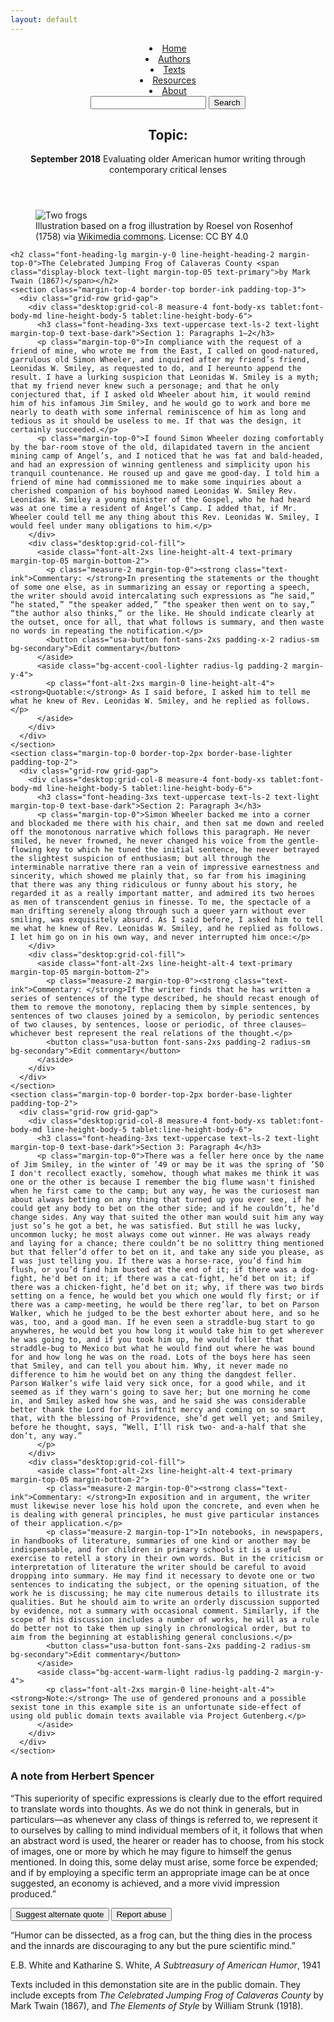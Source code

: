 ```yaml
---
layout: default
---
```

<header class="grid-container margin-top-2 padding-x-2 tablet:padding-x-4">
  <div class="grid-row flex-column tablet:flex-row tablet:flex-align-center">
    <div class="grid-col">
      <nav class="add-list-reset display-flex margin-x-neg-1 desktop:margin-x-neg-105 font-sans-xs desktop:font-sans-sm bg-white text-ink margin-bottom-2 tablet:margin-bottom-0 tablet:padding-right-4">
        <li class="flex-auto padding-x-1 desktop:padding-x-105"><a href="#0" class="display-inline-block text-ink text-no-underline padding-bottom-1 border-bottom-05 border-ink padding-top-1">Home</a></li>
        <li class="flex-auto padding-x-1 desktop:padding-x-105"><a href="#0" class="display-inline-block text-primary text-no-underline padding-bottom-1 border-bottom-05 border-transparent hover:border-primary padding-top-1">Authors</a></li>
        <li class="flex-auto padding-x-1 desktop:padding-x-105"><a href="#0" class="display-inline-block text-primary text-no-underline padding-bottom-1 border-bottom-05 border-transparent hover:border-primary padding-top-1">Texts</a></li>
        <li class="flex-auto padding-x-1 desktop:padding-x-105"><a href="#0" class="display-inline-block text-primary text-no-underline padding-bottom-1 border-bottom-05 border-transparent hover:border-primary padding-top-1">Resources</a></li>
        <li class="flex-auto padding-x-1 desktop:padding-x-105"><a href="#0" class="display-inline-block text-primary text-no-underline padding-bottom-1 border-bottom-05 border-transparent hover:border-primary padding-top-1">About</a></li>
      </nav>
    </div>
    <div class="grid-col">
      <div class="search grid-row flex-justify-end">
        <input class="usa-input padding-05 margin-0 border-1px border-base-light height-auto grid-col-fill tablet:grid-col-7 radius-sm font-sans-md">
        <button class="usa-button grid-col margin-0 font-sans-2xs padding-y-05 padding-x-1 desktop:padding-x-2 desktop:padding-y-2 radius-sm bg-secondary grid-col-auto margin-left-1">Search</button>
      </div>
    </div>
  </div>
  <section class="padding-top-2 desktop:padding-top-4">
    <div class="grid-container">
      <h1 class="font-heading-2xl tablet:font-heading-3xl margin-y-0 line-height-heading-1 text-heavy text-ink text-ls-neg-3 padding-top-2 tablet:padding-top-4">Topic<span class="text-primary">:</span></h1>
      <p class="font-heading-lg tablet:font-heading-xl line-height-heading-3 margin-top-3 tablet:margin-top-3 margin-bottom-0 text-light text-ls-neg-1 padding-bottom-2 position-relative"><strong class="inline-block font-heading-3xs tablet:font-heading-2xs bg-primary-vivid text-white padding-05 tablet:padding-1 bottom-05 tablet:bottom-1 position-relative">September 2018</strong> Evaluating older American humor writing through contemporary critical lenses</p>
    </div>
  </section>
</header>
<main class="padding-top-1 tablet:padding-top-4 line-height-body-5">
  <div class="grid-container padding-x-2 tablet:padding-x-4">
    <figure class="padding-0 margin-top-0 margin-x-0 margin-bottom-8 bg-gradient">
      <img src="{{ "/assets/img/frog-roesel-von-rosenhof.jpg" | relative_url }}" class="blend-multiply display-block width-full" alt="Two frogs">
      <figcaption class="font-sans-3xs padding-top-2 bg-white">Illustration based on a frog illustration by Roesel von Rosenhof (1758) via <a href="https://commons.wikimedia.org/wiki/File:Frog_from_Roesel_von_Rosenhof;_1758_Wellcome_L0001704.jpg" class="text-secondary">Wikimedia commons</a>. License: CC BY 4.0</figcaption>
    </figure>

    <h2 class="font-heading-lg margin-y-0 line-height-heading-2 margin-top-0">The Celebrated Jumping Frog of Calaveras County <span class="display-block text-light margin-top-05 text-primary">by Mark Twain (1867)</span></h2>
    <section class="margin-top-4 border-top border-ink padding-top-3">
      <div class="grid-row grid-gap">
        <div class="desktop:grid-col-8 measure-4 font-body-xs tablet:font-body-md line-height-body-5 tablet:line-height-body-6">
          <h3 class="font-heading-3xs text-uppercase text-ls-2 text-light margin-top-0 text-base-dark">Section 1: Paragraphs 1–2</h3>
          <p class="margin-top-0">In compliance with the request of a friend of mine, who wrote me from the East, I called on good-natured, garrulous old Simon Wheeler, and inquired after my friend’s friend, Leonidas W. Smiley, as requested to do, and I hereunto append the result. I have a lurking suspicion that Leonidas W. Smiley is a myth; that my friend never knew such a personage; and that he only conjectured that, if I asked old Wheeler about him, it would remind him of his infamous Jim Smiley, and he would go to work and bore me nearly to death with some infernal reminiscence of him as long and tedious as it should be useless to me. If that was the design, it certainly succeeded.</p>
          <p class="margin-top-0">I found Simon Wheeler dozing comfortably by the bar-room stove of the old, dilapidated tavern in the ancient mining camp of Angel’s, and I noticed that he was fat and bald-headed, and had an expression of winning gentleness and simplicity upon his tranquil countenance. He roused up and gave me good-day. I told him a friend of mine had commissioned me to make some inquiries about a cherished companion of his boyhood named Leonidas W. Smiley Rev. Leonidas W. Smiley a young minister of the Gospel, who he had heard was at one time a resident of Angel’s Camp. I added that, if Mr. Wheeler could tell me any thing about this Rev. Leonidas W. Smiley, I would feel under many obligations to him.</p>
        </div>
        <div class="desktop:grid-col-fill">
          <aside class="font-alt-2xs line-height-alt-4 text-primary margin-top-05 margin-bottom-2">
            <p class="measure-2 margin-top-0"><strong class="text-ink">Commentary: </strong>In presenting the statements or the thought of some one else, as in summarizing an essay or reporting a speech, the writer should avoid intercalating such expressions as “he said,” “he stated,” “the speaker added,” “the speaker then went on to say,” “the author also thinks,” or the like. He should indicate clearly at the outset, once for all, that what follows is summary, and then waste no words in repeating the notification.</p>
            <button class="usa-button font-sans-2xs padding-x-2 radius-sm bg-secondary">Edit commentary</button>
          </aside>
          <aside class="bg-accent-cool-lighter radius-lg padding-2 margin-y-4">
            <p class="font-alt-2xs margin-0 line-height-alt-4"><strong>Quotable:</strong> As I said before, I asked him to tell me what he knew of Rev. Leonidas W. Smiley, and he replied as follows.</p>
          </aside>
        </div>
      </div>
    </section>
    <section class="margin-top-0 border-top-2px border-base-lighter padding-top-2">
      <div class="grid-row grid-gap">
        <div class="desktop:grid-col-8 measure-4 font-body-xs tablet:font-body-md line-height-body-5 tablet:line-height-body-6">
          <h3 class="font-heading-3xs text-uppercase text-ls-2 text-light margin-top-0 text-base-dark">Section 2: Paragraph 3</h3>
          <p class="margin-top-0">Simon Wheeler backed me into a corner and blockaded me there with his chair, and then sat me down and reeled off the monotonous narrative which follows this paragraph. He never smiled, he never frowned, he never changed his voice from the gentle-flowing key to which he tuned the initial sentence, he never betrayed the slightest suspicion of enthusiasm; but all through the interminable narrative there ran a vein of impressive earnestness and sincerity, which showed me plainly that, so far from his imagining that there was any thing ridiculous or funny about his story, he regarded it as a really important matter, and admired its two heroes as men of transcendent genius in finesse. To me, the spectacle of a man drifting serenely along through such a queer yarn without ever smiling, was exquisitely absurd. As I said before, I asked him to tell me what he knew of Rev. Leonidas W. Smiley, and he replied as follows. I let him go on in his own way, and never interrupted him once:</p>
        </div>
        <div class="desktop:grid-col-fill">
          <aside class="font-alt-2xs line-height-alt-4 text-primary margin-top-05 margin-bottom-2">
            <p class="measure-2 margin-top-0"><strong class="text-ink">Commentary: </strong>If the writer finds that he has written a series of sentences of the type described, he should recast enough of them to remove the monotony, replacing them by simple sentences, by sentences of two clauses joined by a semicolon, by periodic sentences of two clauses, by sentences, loose or periodic, of three clauses—whichever best represent the real relations of the thought.</p>
            <button class="usa-button font-sans-2xs padding-2 radius-sm bg-secondary">Edit commentary</button>
          </aside>
        </div>
      </div>
    </section>
    <section class="margin-top-0 border-top-2px border-base-lighter padding-top-2">
      <div class="grid-row grid-gap">
        <div class="desktop:grid-col-8 measure-4 font-body-xs tablet:font-body-md line-height-body-5 tablet:line-height-body-6">
          <h3 class="font-heading-3xs text-uppercase text-ls-2 text-light margin-top-0 text-base-dark">Section 3: Paragraph 4</h3>
          <p class="margin-top-0">There was a feller here once by the name of Jim Smiley, in the winter of ’49 or may be it was the spring of ’50 I don't recollect exactly, somehow, though what makes me think it was one or the other is because I remember the big flume wasn't finished when he first came to the camp; but any way, he was the curiosest man about always betting on any thing that turned up you ever see, if he could get any body to bet on the other side; and if he couldn’t, he’d change sides. Any way that suited the other man would suit him any way just so’s he got a bet, he was satisfied. But still he was lucky, uncommon lucky; he most always come out winner. He was always ready and laying for a chance; there couldn’t be no solittry thing mentioned but that feller’d offer to bet on it, and take any side you please, as I was just telling you. If there was a horse-race, you’d find him flush, or you’d find him busted at the end of it; if there was a dog-fight, he'd bet on it; if there was a cat-fight, he’d bet on it; if there was a chicken-fight, he’d bet on it; why, if there was two birds setting on a fence, he would bet you which one would fly first; or if there was a camp-meeting, he would be there reg’lar, to bet on Parson Walker, which he judged to be the best exhorter about here, and so he was, too, and a good man. If he even seen a straddle-bug start to go anywheres, he would bet you how long it would take him to get wherever he was going to, and if you took him up, he would foller that straddle-bug to Mexico but what he would find out where he was bound for and how long he was on the road. Lots of the boys here has seen that Smiley, and can tell you about him. Why, it never made no difference to him he would bet on any thing the dangdest feller. Parson Walker’s wife laid very sick once, for a good while, and it seemed as if they warn's going to save her; but one morning he come in, and Smiley asked how she was, and he said she was considerable better thank the Lord for his inftnit mercy and coming on so smart that, with the blessing of Providence, she’d get well yet; and Smiley, before he thought, says, “Well, I’ll risk two- and-a-half that she don’t, any way.”
          </p>
        </div>
        <div class="desktop:grid-col-fill">
          <aside class="font-alt-2xs line-height-alt-4 text-primary margin-top-05 margin-bottom-2">
            <p class="measure-2 margin-top-0"><strong class="text-ink">Commentary: </strong>In exposition and in argument, the writer must likewise never lose his hold upon the concrete, and even when he is dealing with general principles, he must give particular instances of their application.</p>
            <p class="measure-2 margin-top-1">In notebooks, in newspapers, in handbooks of literature, summaries of one kind or another may be indispensable, and for children in primary schools it is a useful exercise to retell a story in their own words. But in the criticism or interpretation of literature the writer should be careful to avoid dropping into summary. He may find it necessary to devote one or two sentences to indicating the subject, or the opening situation, of the work he is discussing; he may cite numerous details to illustrate its qualities. But he should aim to write an orderly discussion supported by evidence, not a summary with occasional comment. Similarly, if the scope of his discussion includes a number of works, he will as a rule do better not to take them up singly in chronological order, but to aim from the beginning at establishing general conclusions.</p>
            <button class="usa-button font-sans-2xs padding-2 radius-sm bg-secondary">Edit commentary</button>
          </aside>
          <aside class="bg-accent-warm-light radius-lg padding-2 margin-y-4">
            <p class="font-alt-2xs margin-0 line-height-alt-4"><strong>Note:</strong> The use of gendered pronouns and a possible sexist tone in this example site is an unfortunate side-effect of using old public domain texts available via Project Gutenberg.</p>
          </aside>
        </div>
      </div>
    </section>
  </div>
  <section class="grid-container margin-top-2">
    <div class="bg-base-lighter radius-lg margin-x-2 tablet:margin-x-4 padding-2 tablet:padding-4">
      <h3 class="font-alt-xs tablet:font-alt-md text-bold margin-top-0 margin-bottom-1 tablet:margin-bottom-2">A note from Herbert Spencer</h3>
      <p class="margin-0 font-alt-sm tablet:font-alt-lg text-light">“This superiority of specific expressions is clearly due to the effort required to translate words into thoughts. As we do not think in generals, but in particulars—as whenever any class of things is referred to, we represent it to ourselves by calling to mind individual members of it, it follows that when an abstract word is used, the hearer or reader has to choose, from his stock of images, one or more by which he may figure to himself the genus mentioned. In doing this, some delay must arise, some force be expended; and if by employing a specific term an appropriate image can be at once suggested, an economy is achieved, and a more vivid impression produced.”</p>
      <div class="margin-top-2">
        <button class="usa-button font-sans-2xs padding-2 radius-sm bg-secondary display-line-block">Suggest alternate quote</button>
        <button class="usa-button font-sans-2xs padding-2 radius-sm bg-secondary display-line-block">Report abuse</button>
      </div>
    </div>
  </section>
  <section class="padding-y-2 tablet:padding-top-4 bg-white">
    <div class="grid-container padding-x-2 tablet:padding-x-4">
      <div class="border-top-2px padding-y-2 border-base-lighter">
        <p class="font-alt-md tablet:font-alt-lg text-light margin-y-0 line-height-alt-3 text-primary text-italic">“Humor can be dissected, as a frog can, but the thing dies in the process and the innards are discouraging to any but the pure scientific mind.”</p>
        <p class="font-alt-3xs tablet:font-alt-2xs text-bold margin-top-1 margin-bottom-0">E.B. White and Katharine S. White, <i>A Subtreasury of American Humor</i>, 1941</p>
      </div>
    </div>
  </section>
</main>
<footer class="grid-container padding-x-2 tablet:padding-x-4 margin-bottom-4">
  <p class="font-sans-3xs line-height-sans-4">Texts included in this demonstation site are in the public domain. They include excepts from <i>The Celebrated Jumping Frog of Calaveras County</i> by Mark Twain (1867), and <i>The Elements of Style</i> by William Strunk (1918).</p>
</footer>
